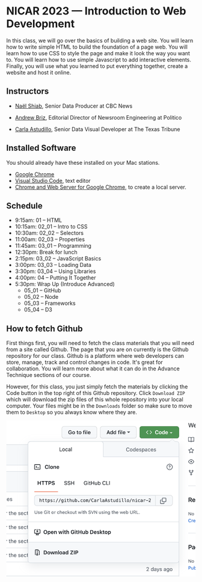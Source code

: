 # NICAR 2023 — Introduction to Web Development
In this class, we will go over the basics of building a web site. You will learn how to write simple HTML to build the foundation of a page web. You will learn how to use CSS to style the page and make it look the way you want to. You will learn how to use simple Javascript to add interactive elements. Finally, you will use what you learned to put everything together, create a website and host it online.

## Instructors

* [Naël Shiab](https://www.naelshiab.com/), Senior Data Producer at CBC News

* [Andrew Briz](https://twitter.com/brizandrew), Editorial Director of Newsroom Engineering at Politico

* [Carla Astudillo](https://www.texastribune.org/about/staff/carla-astudillo/), Senior Data Visual Developer at The Texas Tribune

## Installed Software

You should already have these installed on your Mac stations.

* [Google Chrome](https://www.google.com/chrome/browser/desktop/)
* [Visual Studio Code](https://code.visualstudio.com/), text editor
* [Chrome and Web Server for Google Chrome](https://chrome.google.com/webstore/detail/web-server-for-chrome/ofhbbkphhbklhfoeikjpcbhemlocgigb?hl=en), to create a local server.

## Schedule

- 9:15am: 01 – HTML
- 10:15am: 02_01 – Intro to CSS
- 10:30am: 02_02 – Selectors
- 11:00am: 02_03 – Properties
- 11:45am: 03_01 – Programming
- 12:30pm: Break for lunch
- 2:15pm: 03_02 – JavaScript Basics
- 3:00pm: 03_03 – Loading Data
- 3:30pm: 03_04 – Using Libraries
- 4:00pm: 04 – Putting It Together
- 5:30pm: Wrap Up (Introduce Advanced)
  - 05_01 – GitHub
  - 05_02 – Node
  - 05_03 – Frameworks
  - 05_04 – D3

## How to fetch Github
First things first, you will need to fetch the class materials that you will need from a site called Github. The page that you are on currently is the Github repository for our class. Github is a platform where web developers can store, manage, track and control changes in code. It's great for collaboration. You will learn more about what it can do in the Advance Technique sections of our course.

However, for this class, you just simply fetch the materials by clicking the Code button in the top right of this Github repository. Click `Download ZIP` which will download the zip files of this whole repository into your local computer. Your files might be in the `Downloads` folder so make sure to move them to `Desktop` so you always know where they are.

![Where you can manually download from a Github](_media/01_github_download.png)
